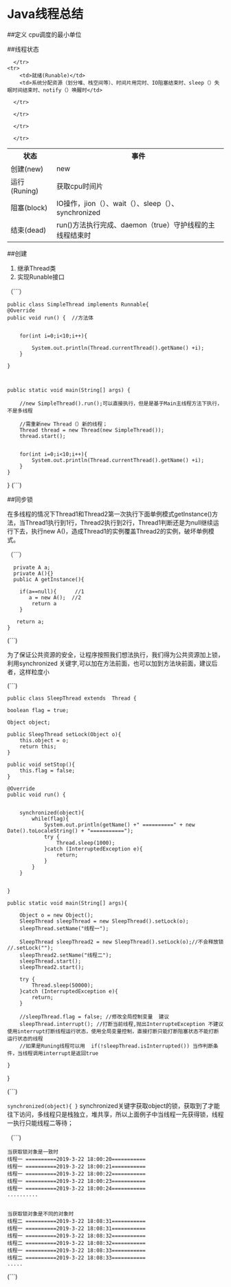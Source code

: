 # Java线程总结

##定义
cpu调度的最小单位

##线程状态

<table>
  <tr>
	<th>状态</th>
	<th>事件</th>
	
  </tr>
	<tr>
		<td>创建(new)</td>
		<td>new</td>
		
		
	  </tr>
	<tr>
		<td>就绪(Runable)</td>
		<td>系统分配资源（划分堆、栈空间等）、时间片用完时、IO阻塞结束时、sleep（）失眠时间结束时、notify（）唤醒时</td>
		
	  </tr>
<tr>
		<td>运行(Runing)</td>
		<td>获取cpu时间片</td>
		
	  </tr>
<tr>
		<td>阻塞(block)</td>
		<td>IO操作，jion（）、wait（）、sleep（）、synchronized </td>
		
	  </tr>
<tr>
		<td>结束(dead)</td>
		<td>run()方法执行完成、daemon（true）守护线程的主线程结束时</td>
		
	  </tr>

</table>

##创建

1. 继承Thread类
2. 实现Runable接口

（```）

	public class SimpleThread implements Runnable{
    @Override
    public void run() {  //方法体


        for(int i=0;i<10;i++){

            System.out.println(Thread.currentThread().getName() +i);
        }

    }



    public static void main(String[] args) {

		//new SimpleThread().run();可以直接执行，但是是基于Main主线程方法下执行，不是多线程

		//需重新new Thread（）新的线程；
        Thread thread = new Thread(new SimpleThread());
        thread.start();


        for(int i=0;i<10;i++){
            System.out.println(Thread.currentThread().getName() +i);
        }
    }
}
 (```)


##同步锁

在多线程的情况下Thread1和Thread2第一次执行下面单例模式getInstance()方法，当Thread1执行到1行，Thread2执行到2行，Thread1判断还是为null继续运行下去，执行new A()，造成Thread1的实例覆盖Thread2的实例，破坏单例模式。

（```）

	  private A a;
      private A(){}
	  public A getInstance(){

        if(a==null){      //1 
           a = new A();  //2
	        return a    
		}
	   
	   return a;
	}
 (```)


为了保证公共资源的安全，让程序按照我们想法执行，我们得为公共资源加上锁，利用synchronized 关键字,可以加在方法前面，也可以加到方法块前面，建议后者，这样粒度小

(```)

	public class SleepThread extends  Thread {

    boolean flag = true;

    Object object;

    public SleepThread setLock(Object o){
        this.object = o;
        return this;
    }

    public void setStop(){
        this.flag = false;
    }

    @Override
    public void run() {


        synchronized(object){
            while(flag){
                System.out.println(getName() +" ==========" + new Date().toLocaleString() + "===========");
                try {
                    Thread.sleep(1000);
                }catch (InterruptedException e){
                    return;
                }
            }
        }


    }

    public static void main(String[] args){

        Object o = new Object();
        SleepThread sleepThread = new SleepThread().setLock(o);
        sleepThread.setName("线程一");

        SleepThread sleepThread2 = new SleepThread().setLock(o);//不会释放锁   //.setLock("");
        sleepThread2.setName("线程二");
        sleepThread.start();
        sleepThread2.start();

        try {
            Thread.sleep(50000);
        }catch (InterruptedException e){
            return;
        }

        //sleepThread.flag = false; //修改全局控制变量  建议
        sleepThread.interrupt(); //打断当前线程,抛出InterrupteException 不建议使用interrupt打断线程运行状态，使用全局变量控制，直接打断只能打断阻塞状态不能打断运行状态的线程
        //如果是Runing线程可以用  if(!sleepThread.isInterrupted()) 当作判断条件，当线程调用interrupt是返回true

    }
}

(```)

`synchronized(object){ }` synchronized关键字获取object的锁，获取到了才能往下访问，多线程只是栈独立，堆共享，所以上面例子中当线程一先获得锁，线程一执行只能线程二等待；

（```)

    当获取锁对象是一致时
	线程一 ==========2019-3-22 18:00:20===========
	线程一 ==========2019-3-22 18:00:21===========
	线程一 ==========2019-3-22 18:00:22===========
	线程一 ==========2019-3-22 18:00:23===========
	线程一 ==========2019-3-22 18:00:24===========
	..........


 	当获取锁对象是不同的对象时
	线程二 ==========2019-3-22 18:08:31===========
	线程一 ==========2019-3-22 18:08:31===========
	线程一 ==========2019-3-22 18:08:32===========
	线程二 ==========2019-3-22 18:08:32===========
	线程一 ==========2019-3-22 18:08:33===========
	线程二 ==========2019-3-22 18:08:33===========
    .....
(```)

